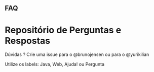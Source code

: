 ## FAQ
# Repositório de Perguntas e Respostas

Dúvidas ? Crie uma issue para o @brunojensen ou para o @yurikilian

Utilize os labels: Java, Web, Ajuda! ou Pergunta
